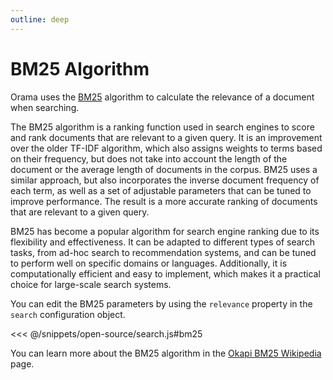 ```yaml
---
outline: deep
---
```


# BM25 Algorithm

Orama uses the [BM25](https://en.wikipedia.org/wiki/Okapi_BM25) algorithm to calculate the relevance of a document when searching.

The BM25 algorithm is a ranking function used in search engines to score and rank documents that are relevant to a given query. It is an improvement over the older TF-IDF algorithm, which also assigns weights to terms based on their frequency, but does not take into account the length of the document or the average length of documents in the corpus. BM25 uses a similar approach, but also incorporates the inverse document frequency of each term, as well as a set of adjustable parameters that can be tuned to improve performance. The result is a more accurate ranking of documents that are relevant to a given query.

BM25 has become a popular algorithm for search engine ranking due to its flexibility and effectiveness. It can be adapted to different types of search tasks, from ad-hoc search to recommendation systems, and can be tuned to perform well on specific domains or languages. Additionally, it is computationally efficient and easy to implement, which makes it a practical choice for large-scale search systems.

You can edit the BM25 parameters by using the `relevance` property in the `search`
configuration object.

<<< @/snippets/open-source/search.js#bm25

You can learn more about the BM25 algorithm in the [Okapi BM25 Wikipedia](https://en.wikipedia.org/wiki/Okapi_BM25) page.
